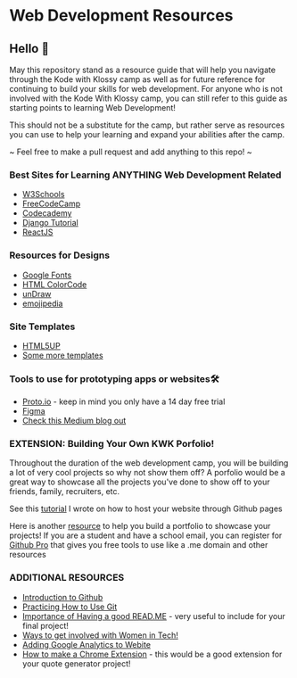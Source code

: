 # Web Development Resources

## Hello 👋
 May this repository stand as a resource guide that will help you navigate through the Kode with Klossy camp as well as for future reference for continuing to build your skills for web development. For anyone who is not involved with the Kode With Klossy camp, you can still refer to this guide as starting points to learning Web Development! 
 
This should not be a substitute for the camp, but rather serve as resources you can use to help your learning and expand your abilities after the camp. 

~ Feel free to make a pull request and add anything to this repo! ~
 
 ### Best Sites for Learning ANYTHING Web Development Related
 * [W3Schools](https://www.w3schools.com/)
 * [FreeCodeCamp](https://www.freecodecamp.org/)
 * [Codecademy](https://www.codecademy.com/catalog/subject/web-development)
 * [Django Tutorial](https://tutorial.djangogirls.org/en/)
 * [ReactJS](https://reactjs.org/tutorial/tutorial.html)
 
 ### Resources for Designs
 * [Google Fonts](https://fonts.google.com/)
 * [HTML ColorCode](https://htmlcolorcodes.com/)
 * [unDraw](https://undraw.co/)
 * [emojipedia](https://emojipedia.org/)
 
 ### Site Templates
 * [HTML5UP](https://html5up.net/)
 * [Some more templates](https://html.com/resources/free-html-templates/)
 
 ### Tools to use for prototyping apps or websites🛠️
 * [Proto.io](https://proto.io/) - keep in mind you only have a 14 day free trial 
 * [Figma](https://www.figma.com/blog/)
 * [Check this Medium blog out](https://medium.com/@denisz.design/the-9-best-go-to-prototyping-tools-for-designers-in-2019-296b341a51a2)
 
 ### EXTENSION: Building Your Own KWK Porfolio! 
 Throughout the duration of the web development camp, you will be building a lot of very cool projects so why not show them off? A porfolio would be a great way to showcase all the projects you've done to show off to your friends, family, recruiters, etc. 
 
See this [tutorial](https://medium.com/techtogether/how-to-make-your-first-portfolio-hosted-on-github-1e5940853fcc) I wrote on how to host your website through Github pages

Here is another [resource](https://github.dev/) to help you build a portfolio to showcase your projects! If you are a student and have a school email, you can register for [Github Pro](https://education.github.com/pack) that gives you free tools to use like a .me domain and other resources

### ADDITIONAL RESOURCES
* [Introduction to Github](https://lab.github.com/githubtraining/introduction-to-github)
* [Practicing How to Use Git](https://github.com/benthayer/git-gud)
* [Importance of Having a good READ.ME](https://github.com/noffle/art-of-readme?fbclid=IwAR3sFPA8KV71i2YCESls4fCqIxvTzbB0eiJGEAiDMUgs1rfZ0Rv1YN0KsOY) - very useful to include for your final project!
* [Ways to get involved with Women in Tech!](https://github.com/nishapant/Women-in-Tech-Resources)
* [Adding Google Analytics to Webite](https://www.pair.com/support/kb/how-to-google-analytics-to-an-html-website/)
* [How to make a Chrome Extension](https://developer.chrome.com/extensions/getstarted) - this would be a good extension for your quote generator project!


 
 
 
